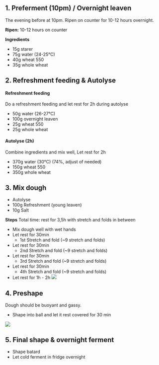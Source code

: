 ## 1. Preferment (10pm) / Overnight leaven
The evening before at 10pm. Ripen on counter for 10-12 hours overnight.

**Ripen:** 10-12 hours on counter

**Ingredients**
- 15g starer
- 75g water (24-25°C)
- 40g wheat 550
- 35g whole wheat
## 2. Refreshment feeding & Autolyse

#### Refreshment feeding
Do a refreshment feeding and let rest for 2h during autolyse
- 50g water (26-27°C)
- 100g overnight leaven
- 25g wheat 550
- 25g whole wheat
#### Autolyse (2h)
Combine ingredients and mix well, Let rest for 2h
- 370g water (30°C) (74%, adjust of needed)
- 150g wheat 550
- 350g whole wheat
## 3. Mix dough
- Autolyse
- 100g Refreshment (young leaven) 
- 10g Salt

**Steps**
Total time: rest for 3,5h with stretch and folds in between
- Mix dough well with wet hands 
- Let rest for 30min
	- 1st Stretch and fold (~9 stretch and folds)
- Let rest for 30min
	- 2nd Stretch and fold (~9 stretch and folds)
- Let rest for 30min
	- 3rd Stretch and fold (~9 stretch and folds)
- Let rest for 30min
	- 4th Stretch and fold (~9 stretch and folds)
- Let rest for 1h - 2h
![](../../../../attachments/CleanShot%202025-05-30%20at%2021.58.39@2x.png)
## 4. Preshape
Dough should be buoyant and gassy.
- Shape into ball and let it rest covered for 30 min

![](../../../../attachments/CleanShot%202025-05-30%20at%2022.04.24@2x.png)
## 5. Final shape & overnight ferment
- Shape batard
- Let cold ferment in fridge overnight